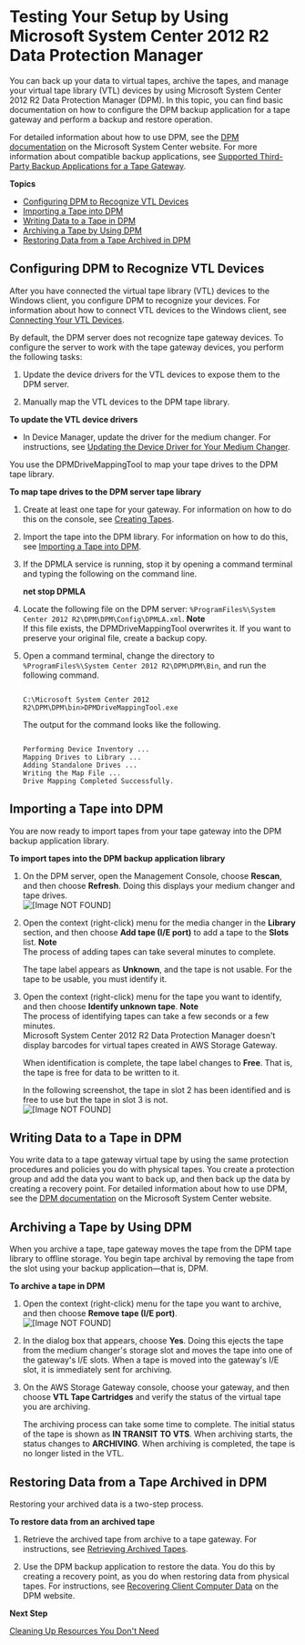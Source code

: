 # Testing Your Setup by Using Microsoft System Center 2012 R2 Data Protection Manager<a name="backup-DPM"></a>

You can back up your data to virtual tapes, archive the tapes, and manage your virtual tape library \(VTL\) devices by using Microsoft System Center 2012 R2 Data Protection Manager \(DPM\)\. In this topic, you can find basic documentation on how to configure the DPM backup application for a tape gateway and perform a backup and restore operation\. 

For detailed information about how to use DPM, see the [DPM documentation](http://technet.microsoft.com/en-us/library/hh758173.aspx) on the Microsoft System Center website\. For more information about compatible backup applications, see [Supported Third\-Party Backup Applications for a Tape Gateway](Requirements.md#requirements-backup-sw-for-vtl)\.

**Topics**
+ [Configuring DPM to Recognize VTL Devices](#dpm-configure-software)
+ [Importing a Tape into DPM](#dpm-Import-tapes)
+ [Writing Data to a Tape in DPM](#dpm-write-data-to-tape)
+ [Archiving a Tape by Using DPM](#dpm-archive-tape)
+ [Restoring Data from a Tape Archived in DPM](#dpm-restore-tape)

## Configuring DPM to Recognize VTL Devices<a name="dpm-configure-software"></a>

After you have connected the virtual tape library \(VTL\) devices to the Windows client, you configure DPM to recognize your devices\. For information about how to connect VTL devices to the Windows client, see [Connecting Your VTL Devices](GettingStarted-create-tape-gateway.md#GettingStartedAccessTapesVTL)\.

By default, the DPM server does not recognize tape gateway devices\. To configure the server to work with the tape gateway devices, you perform the following tasks:

1. Update the device drivers for the VTL devices to expose them to the DPM server\.

1. Manually map the VTL devices to the DPM tape library\.

**To update the VTL device drivers**
+ In Device Manager, update the driver for the medium changer\. For instructions, see [Updating the Device Driver for Your Medium Changer](resource_vtl-devices.md#update-vtl-device-driver)\.

You use the DPMDriveMappingTool to map your tape drives to the DPM tape library\.

**To map tape drives to the DPM server tape library**

1. Create at least one tape for your gateway\. For information on how to do this on the console, see [Creating Tapes](GettingStartedCreateTapes.md)\.

1. Import the tape into the DPM library\. For information on how to do this, see [Importing a Tape into DPM](#dpm-Import-tapes)\.

1. If the DPMLA service is running, stop it by opening a command terminal and typing the following on the command line\.

   **net stop DPMLA**

1. Locate the following file on the DPM server: `%ProgramFiles%\System Center 2012 R2\DPM\DPM\Config\DPMLA.xml`\.
**Note**  
If this file exists, the DPMDriveMappingTool overwrites it\. If you want to preserve your original file, create a backup copy\.

1. Open a command terminal, change the directory to `%ProgramFiles%\System Center 2012 R2\DPM\DPM\Bin`, and run the following command\.

   ```
                           
   C:\Microsoft System Center 2012 R2\DPM\DPM\bin>DPMDriveMappingTool.exe
   ```

    The output for the command looks like the following\.

   ```
                          
   Performing Device Inventory ...
   Mapping Drives to Library ...
   Adding Standalone Drives ...
   Writing the Map File ...
   Drive Mapping Completed Successfully.
   ```

## Importing a Tape into DPM<a name="dpm-Import-tapes"></a>

You are now ready to import tapes from your tape gateway into the DPM backup application library\.

**To import tapes into the DPM backup application library**

1. On the DPM server, open the Management Console, choose **Rescan**, and then choose **Refresh**\. Doing this displays your medium changer and tape drives\.  
![\[Image NOT FOUND\]](http://docs.aws.amazon.com/storagegateway/latest/userguide/images/DPM_Management_Console.png)

1. Open the context \(right\-click\) menu for the media changer in the **Library** section, and then choose **Add tape \(I/E port\)** to add a tape to the **Slots** list\.
**Note**  
The process of adding tapes can take several minutes to complete\.

   The tape label appears as **Unknown**, and the tape is not usable\. For the tape to be usable, you must identify it\.

1. Open the context \(right\-click\) menu for the tape you want to identify, and then choose **Identify unknown tape**\. 
**Note**  
The process of identifying tapes can take a few seconds or a few minutes\.  
Microsoft System Center 2012 R2 Data Protection Manager doesn't display barcodes for virtual tapes created in AWS Storage Gateway\. 

   When identification is complete, the tape label changes to **Free**\. That is, the tape is free for data to be written to it\. 

   In the following screenshot, the tape in slot 2 has been identified and is free to use but the tape in slot 3 is not\.  
![\[Image NOT FOUND\]](http://docs.aws.amazon.com/storagegateway/latest/userguide/images/DPM_Tapes.png)

## Writing Data to a Tape in DPM<a name="dpm-write-data-to-tape"></a>

You write data to a tape gateway virtual tape by using the same protection procedures and policies you do with physical tapes\. You create a protection group and add the data you want to back up, and then back up the data by creating a recovery point\. For detailed information about how to use DPM, see the [DPM documentation](http://technet.microsoft.com/en-us/library/jj628070.aspx) on the Microsoft System Center website\.

## Archiving a Tape by Using DPM<a name="dpm-archive-tape"></a>

When you archive a tape, tape gateway moves the tape from the DPM tape library to offline storage\. You begin tape archival by removing the tape from the slot using your backup application—that is, DPM\.

**To archive a tape in DPM**

1. Open the context \(right\-click\) menu for the tape you want to archive, and then choose **Remove tape \(I/E port\)**\.  
![\[Image NOT FOUND\]](http://docs.aws.amazon.com/storagegateway/latest/userguide/images/DPM_RemoveTape.png)

1. In the dialog box that appears, choose **Yes**\. Doing this ejects the tape from the medium changer's storage slot and moves the tape into one of the gateway's I/E slots\. When a tape is moved into the gateway's I/E slot, it is immediately sent for archiving\.

1. On the AWS Storage Gateway console, choose your gateway, and then choose **VTL Tape Cartridges** and verify the status of the virtual tape you are archiving\. 

   The archiving process can take some time to complete\. The initial status of the tape is shown as **IN TRANSIT TO VTS**\. When archiving starts, the status changes to **ARCHIVING**\. When archiving is completed, the tape is no longer listed in the VTL\.

## Restoring Data from a Tape Archived in DPM<a name="dpm-restore-tape"></a>

Restoring your archived data is a two\-step process\.

**To restore data from an archived tape**

1. Retrieve the archived tape from archive to a tape gateway\. For instructions, see [Retrieving Archived Tapes](managing-gateway-vtl.md#retrieving-archived-tapes-vtl)\.

1. Use the DPM backup application to restore the data\. You do this by creating a recovery point, as you do when restoring data from physical tapes\. For instructions, see [Recovering Client Computer Data](http://technet.microsoft.com/en-us/library/hh757887.aspx) on the DPM website\.

**Next Step**

[Cleaning Up Resources You Don't Need](GettingStartedWhatsNextStep3-vtl.md#cleanup-vtl)
